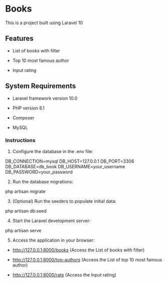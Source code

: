 # Books

This is a project built using Laravel 10


## Features

- List of books with filter

- Top 10 most famous author

- Input rating

## System Requirements

- Laravel framework version 10.0

- PHP version 8.1

- Composer

- MySQL

### Instructions

1. Configure the database in the .env file:

DB_CONNECTION=mysql
DB_HOST=127.0.0.1
DB_PORT=3306
DB_DATABASE=db_book
DB_USERNAME=your_username
DB_PASSWORD=your_password

2. Run the database migrations:

php artisan migrate

3. (Optional) Run the seeders to populate initial data:

php artisan db:seed

4. Start the Laravel development server:

php artisan serve

5. Access the application in your browser:

- http://127.0.0.1:8000/books (Access the List of books with filter)

- http://127.0.0.1:8000/top-authors (Access the List of top 10 most famous author)

- http://127.0.0.1:8000/rate (Access the Input rating)



